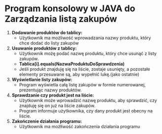 # Program konsolowy w JAVA do Zarządzania listą zakupów
1. **Dodawanie produktów do tablicy:** 
   - Użytkownik ma możliwość wprowadzania nazwy produktu, który chce dodać do listy zakupów
1. **Usuwanie produktów z tablicy:**
   - Użytkownik możę podać nazwę produktu, który chce usunąć z listy zakupów.
   - **Tablica[i].equals(NazwaProduktuDoSprawdzenia)**
   - Jeśli produkt znajduję się na liście, zostaje usunięty, a pozostałe elementy przesuwane są, aby wypełnić lukę.(jako ostatnie)
1. **Wyświetlanie listy zakupów:**
   - Program wyświetla całą listę zakupów w formie numerowanej, prezentując nazwy produktów.
1. **Sprawdzanie czy produkt jest na liście:**
   - Użytkownik może wprowadzić nazwę produktu, aby sprawdzić, czy znajduję się on już na liście zakupów.
   - Program informuje użytkownika, czy dany produkt jest obecny na liście.
 1. **Zakończenie działania programu:**
    - Użytkownik ma możłiwość zakończenia działania programu
